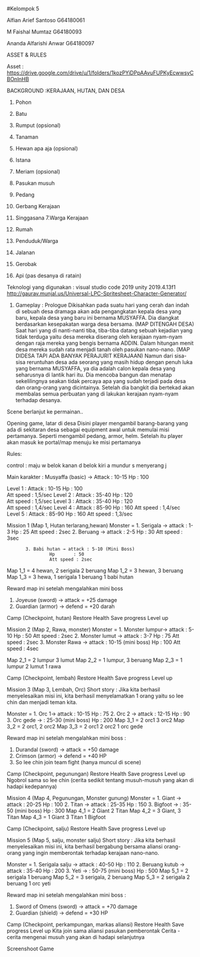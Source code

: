 #Kelompok 5

Alfian Arief Santoso G64180061

M Faishal Mumtaz G64180093

Ananda Alfarishi Anwar G64180097

ASSET & RULES

Asset :
https://drive.google.com/drive/u/1/folders/1kozPYiDPpAAvuFUPKyEcwwsyCBOnlnHB

BACKGROUND :KERAJAAN, HUTAN, DAN DESA
1. Pohon
2. Batu
3. Rumput (opsional)
4. Tanaman
5. Hewan apa aja (opsional)


1. Istana
2. Meriam (opsional)
3. Pasukan musuh
4. Pedang
5. Gerbang Kerajaan
6. Singgasana
7.Warga Kerajaan


1. Rumah
2. Penduduk/Warga
3. Jalanan
4. Gerobak
5. Api (pas desanya di ratain)



Teknologi yang digunakan :
visual studio code 2019
unity 2019.4.13f1
http://gaurav.munjal.us/Universal-LPC-Spritesheet-Character-Generator/


1. Gameplay : 
Prologue
Dikisahkan pada suatu hari yang cerah dan indah di sebuah desa dramaga akan ada pengangkatan kepala desa yang baru, kepala desa yang baru ini bernama MUSYAFFA. Dia diangkat berdasarkan kesepakatan warga desa bersama. (MAP DITENGAH DESA)
Saat hari yang di nanti-nanti tiba, tiba-tiba datang sebuah kejadian yang tidak terduga yaitu desa mereka diserang oleh kerajaan nyam-nyam dengan raja mereka yang bengis bernama ADDIN. Dalam hitungan menit desa mereka sudah rata menjadi tanah oleh pasukan nano-nano. (MAP DIDESA TAPI ADA BANYAK PERAJURIT KERAJAAN)
Namun dari sisa-sisa reruntuhan desa ada seorang yang masih hidup dengan penuh luka yang bernama MUSYAFFA, ya dia adalah calon kepala desa yang seharusnya di lantik hari itu. Dia mencoba bangun dan menatap sekelilingnya seakan tidak percaya apa yang sudah terjadi pada desa dan orang-orang yang dicintainya.
Setelah dia bangkit dia bertekad akan membalas semua perbuatan yang di lakukan kerajaan nyam-nyam terhadap desanya.

Scene berlanjut ke permainan..



Opening game, latar di desa 
Disini player mengambil barang-barang yang ada di sekitaran desa sebagai equipment awal untuk memulai misi pertamanya. Seperti mengambil pedang, armor, helm. Setelah itu player akan masuk ke portal/map menuju ke misi pertamanya

Rules:

control : 
maju w 
belok kanan d
belok kiri a 
mundur s
menyerang j

Main karakter : Musyaffa (basic) → Attack : 10-15
				     Hp	      : 100	

Level 1 :  	Attack : 10-15
		Hp	 : 100	
		Att speed : 1,5/sec
Level 2 :  	Attack : 35-40
		Hp	 : 120	
		Att speed : 1,5/sec
Level 3 :  	Attack : 35-40
		Hp	 : 120	
		Att speed : 1,4/sec
Level 4 :	Attack : 85-90
	Hp	 : 160
	Att speed : 1,4/sec
Level 5 :	Attack : 85-90
		Hp	 : 160
		Att speed : 1,3/sec


Mission 1  (Map 1, Hutan terlarang,hewan)
Monster = 1. Serigala → attack : 1-3
				Hp	 : 25
				Att speed : 2sec
	       2. Beruang → attack : 2-5
				Hp	 : 30
				Att speed : 3sec

	       3. Babi hutan → attack : 5-10 (Mini Boss)
				    Hp	     : 50 
				    Att speed : 2sec

Map 1_1 = 4 hewan, 2 serigala 2 beruang
Map 1_2 = 3 hewan, 3 beruang
Map 1_3 = 3 hewa, 1 serigala 1 beruang 1 babi hutan

Reward map ini setelah mengalahkan mini boss 
1. Joyeuse (sword) →  attack = +25 damage
2. Guardian (armor) → defend = +20 darah

Camp (Checkpoint, hutan)
Restore Health
Save progress
Level up





Mission 2  (Map 2, Rawa, monster)
Monster = 1. Monster lumpur→ attack : 5-10
		         			 Hp	: 50
					 Att speed : 2sec
       2. Monster lumut → attack	: 3-7
Hp	: 75
Att speed : 2sec
       3. Monster Rawa → 	attack : 10-15 (mini boss)
Hp	: 100 
Att speed : 4sec

Map 2_1 = 2 lumpur 3 lumut
Map 2_2 = 1 lumpur, 3 beruang
Map 2_3 = 1 lumpur 2 lumut 1 rawa 


Camp (Checkpoint, lembah)
Restore Health
Save progress
Level up

Mission 3 (Map 3, Lembah, Orc)
Short story : Jika kita berhasil menyelesaikan misi ini, kita berhasil menyelamatkan 1 orang yaitu so lee chin dan menjadi teman kita.

Monster = 1. Orc 1→ attack : 10-15
		         Hp	: 75
	       2. Orc 2 → attack	: 12-15
Hp	: 90
		       3. Orc gede → : 25-30 (mini boss)
Hp	: 200 
Map 3_1 = 2 orc1 3 orc2
Map 3_2 = 2 orc1, 2 orc2
Map 3_3 = 2 orc1 2 orc2 1 orc gede

Reward map ini setelah mengalahkan mini boss :
1. Durandal (sword) →  attack = +50 damage
2. Crimson (armor) → defend = +40 HP
3. So lee chin join team fight (hanya muncul di scene)

Camp (Checkpoint, pegunungan)
Restore Health
Save progress
Level up
Ngobrol sama so lee chin (cerita sedikit tentang musuh-musuh yang akan di hadapi kedepannya)

Mission 4 (Map 4, Pegunungan, Monster gunung)
Monster = 1. Giant  → attack : 20-25
		         Hp	: 100
	       2. Titan → attack	: 25-35
Hp	: 150
		       3. Bigfoot → : 35-50 (mini boss)
Hp	: 300
Map 4_1 = 2 Giant 2 Titan
Map 4_2 = 3 Giant, 3 Titan
Map 4_3 = 1 Giant 3 Titan 1 Bigfoot

Camp (Checkpoint, salju)
Restore Health
Save progress
Level up

Mission 5 (Map 5, salju, monster salju)
Short story : Jika kita berhasil menyelesaikan misi ini, kita berhasil bergabung bersama aliansi orang-orang yang ingin memberontak terhadap kerajaan nano-nano.


Monster = 1. Serigala salju → attack : 40-50
		         Hp	: 110
	       2. Beruang kutub → attack	: 35-40
Hp	: 200
		       3. Yeti → : 50-75 (mini boss)
Hp	: 500 
Map 5_1 = 2 serigala 1 beruang
Map 5_2 = 3 serigala, 2 beruang
Map 5_3 = 2 serigala 2 beruang 1 orc yeti

Reward map ini setelah mengalahkan mini boss :
1. Sword of Omens (sword) →  attack = +70 damage
2. Guardian (shield) → defend = +30 HP

Camp (Checkpoint, perkampungan, markas aliansi)
Restore Health
Save progress
Level up
Kita join sama aliansi pasukan pemberontak
Cerita  - cerita mengenai musuh yang akan di hadapi selanjutnya

Screenshoot Game



